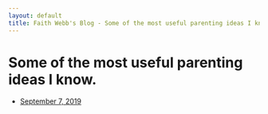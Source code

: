 ```yaml
---
layout: default
title: Faith Webb's Blog - Some of the most useful parenting ideas I know.
---
```


# Some of the most useful parenting ideas I know.

* [September 7, 2019](./2019-09-04-the-most-useful-parenting-ideas-I-know.html)
